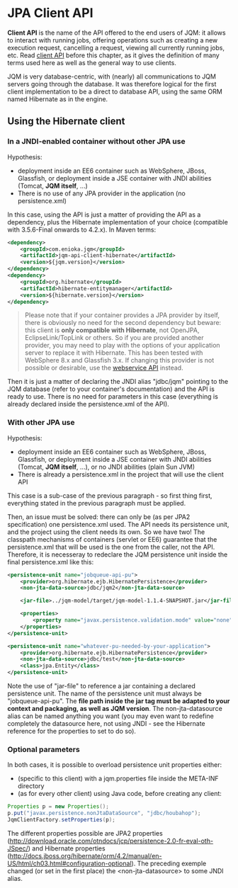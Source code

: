 # JPA Client API

**Client API** is the name of the API offered to the end users of JQM: it allows to interact with running jobs, offering operations
such as creating a new execution request, cancelling a request, viewing all currently running jobs, etc. Read [client API](client.md) 
before this chapter, as it gives the definition of many terms used here as well as the general way to use clients.

JQM is very database-centric, with (nearly) all communications to JQM servers going through the database. It was therefore
logical for the first client implementation to be a direct to database API, using the same ORM named Hibernate as in the engine.

## Using the Hibernate client

### In a JNDI-enabled container without other JPA use

Hypothesis: 

* deployment inside an EE6 container such as WebSphere, JBoss, Glassfish, or deployment inside a JSE container with
JNDI abilities (Tomcat, **JQM itself**, ...)
* There is no use of any JPA provider in the application (no persistence.xml)

In this case, using the API is just a matter of providing the API as a dependency, plus the Hibernate implementation of your choice
(compatible with 3.5.6-Final onwards to 4.2.x). In Maven terms:

```XML
<dependency>
    <groupId>com.enioka.jqm</groupId>
	<artifactId>jqm-api-client-hibernate</artifactId>
	<version>${jqm.version}</version>
</dependency>
<dependency>
	<groupId>org.hibernate</groupId>
	<artifactId>hibernate-entitymanager</artifactId>
	<version>${hibernate.version}</version>
</dependency>
```

> Please note that if your container provides a JPA provider by itself, there is obviously no need for the second dependency 
but beware: this client is **only compatible with Hibernate**, not OpenJPA, EclipseLink/TopLink or others. So if you are provided 
another provider, you may need to play with the options of your application server to replace it with Hibernate. This has been tested with
WebSphere 8.x and Glassfish 3.x. If changing this provider is not possible or desirable, use the [webservice API](webservice.md) instead.

Then it is just a matter of declaring the JNDI alias "jdbc/jqm" pointing to the JQM database (refer to your container's documentation)
and the API is ready to use. There is no need for parameters in this case (everything is already declared inside the persistence.xml of the API).


### With other JPA use

Hypothesis: 

* deployment inside an EE6 container such as WebSphere, JBoss, Glassfish, or deployment inside a JSE container with
JNDI abilities (Tomcat, **JQM itself**, ...), or no JNDI abilities (plain Sun JVM)
* There is already a persistence.xml in the project that will use the client API

This case is a sub-case of the previous paragraph - so first thing first, everything stated in the previous paragraph 
must be applied.

Then, an issue must be solved: there can only be (as per JPA2 specification) one persistence.xml used. The API needs
its persistence unit, and the project using the client needs its own. So we have two! The classpath mechanisms of containers (servlet or EE6)
guarantee that the persistence.xml that will be used is the one from the caller, not the API. Therefore, it is necesseray to 
redeclare the JQM persistence unit inside the final persistence.xml like this:

```XML
<persistence-unit name="jobqueue-api-pu">
	<provider>org.hibernate.ejb.HibernatePersistence</provider>
	<non-jta-data-source>jdbc/jqm2</non-jta-data-source>

	<jar-file>../jqm-model/target/jqm-model-1.1.4-SNAPSHOT.jar</jar-file>

	<properties>
		<property name="javax.persistence.validation.mode" value="none" />
	</properties>
</persistence-unit>

<persistence-unit name="whatever-pu-needed-by-your-application">
	<provider>org.hibernate.ejb.HibernatePersistence</provider>
	<non-jta-data-source>jdbc/test</non-jta-data-source>
	<class>jpa.Entity</class>
</persistence-unit>
```

Note the use of "jar-file" to reference a jar containing a declared persistence unit. The name of the persistence unit must 
always be "jobqueue-api-pu". The **file path inside the jar tag must be adapted to your context and packaging, as well as JQM
version**. The non-jta-datasource alias can be named anything you want (you may even want to redefine completely the datasource here,
not using JNDI - see the Hibernate reference for the properties to set to do so).

### Optional parameters

In both cases, it is possible to overload persistence unit properties either:

* (specific to this client) with a jqm.properties file inside the META-INF directory
* (as for every other client) using Java code, before creating any client:

```java
Properties p = new Properties();
p.put("javax.persistence.nonJtaDataSource", "jdbc/houbahop");
JqmClientFactory.setProperties(p);
```

The different properties possible are JPA2 properties (http://download.oracle.com/otndocs/jcp/persistence-2.0-fr-eval-oth-JSpec/) and 
Hibernate properties (http://docs.jboss.org/hibernate/orm/4.2/manual/en-US/html/ch03.html#configuration-optional). 
The preceding exemple changed (or set in the first place) the <non-jta-datasource\> to some JNDI alias.